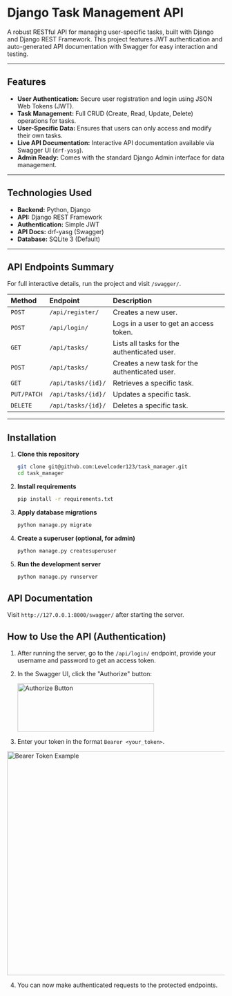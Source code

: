 # Django Task Management API

A robust RESTful API for managing user-specific tasks, built with Django and Django REST Framework. This project features JWT authentication and auto-generated API documentation with Swagger for easy interaction and testing.

---

## Features

-   **User Authentication:** Secure user registration and login using JSON Web Tokens (JWT).
-   **Task Management:** Full CRUD (Create, Read, Update, Delete) operations for tasks.
-   **User-Specific Data:** Ensures that users can only access and modify their own tasks.
-   **Live API Documentation:** Interactive API documentation available via Swagger UI (`drf-yasg`).
-   **Admin Ready:** Comes with the standard Django Admin interface for data management.

---

## Technologies Used

-   **Backend:** Python, Django
-   **API:** Django REST Framework
-   **Authentication:** Simple JWT
-   **API Docs:** drf-yasg (Swagger)
-   **Database:** SQLite 3 (Default)

---

## API Endpoints Summary

For full interactive details, run the project and visit `/swagger/`.

| Method | Endpoint | Description |
| :--- | :--- | :--- |
| `POST` | `/api/register/` | Creates a new user. |
| `POST` | `/api/login/` | Logs in a user to get an access token. |
| `GET` | `/api/tasks/` | Lists all tasks for the authenticated user. |
| `POST` | `/api/tasks/` | Creates a new task for the authenticated user. |
| `GET`| `/api/tasks/{id}/` | Retrieves a specific task. |
| `PUT/PATCH` | `/api/tasks/{id}/`| Updates a specific task. |
| `DELETE` | `/api/tasks/{id}/` | Deletes a specific task. |

---

## Installation

1. **Clone this repository**
   ```bash
   git clone git@github.com:Levelcoder123/task_manager.git
   cd task_manager
   ```

2. **Install requirements**
   ```bash
   pip install -r requirements.txt
   ```

3. **Apply database migrations**
   ```bash
   python manage.py migrate
   ```

4. **Create a superuser (optional, for admin)**
   ```bash
   python manage.py createsuperuser
   ```

5. **Run the development server**
   ```bash
   python manage.py runserver
   ```

## API Documentation

Visit `http://127.0.0.1:8000/swagger/` after starting the server.

## How to Use the API (Authentication)

1.  After running the server, go to the `/api/login/` endpoint, provide your username and password to get an access token.

2.  In the Swagger UI, click the "Authorize" button:

    <img width="316" height="112" alt="Authorize Button" src="https://github.com/user-attachments/assets/f65d9323-085f-4ec3-935f-64e51162c833" />

3.  Enter your token in the format `Bearer <your_token>`.

<img width="854" height="519" alt="Bearer Token Example" src="https://github.com/user-attachments/assets/2e52f309-de3c-4921-978e-96e41f1d8d9d" />

4.  You can now make authenticated requests to the protected endpoints.
